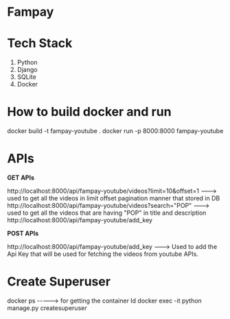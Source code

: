 # Fampay
# Tech Stack
1. Python 
2. Django 
3. SQLite
4. Docker

# How to build docker and run
docker build -t fampay-youtube .
docker run -p 8000:8000 fampay-youtube

# APIs 

**GET APIs**

http://localhost:8000/api/fampay-youtube/videos?limit=10&offset=1 ---> used to get all the videos in limit offset pagination manner that stored in DB
http://localhost:8000/api/fampay-youtube/videos?search="POP"      ---> used to get all the videos that are having "POP" in title and description
http://localhost:8000/api/fampay-youtube/add_key

**POST APIs**

http://localhost:8000/api/fampay-youtube/add_key ---> Used to add the Api Key that will be used for fetching the videos from youtube APIs.

# Create Superuser

docker ps  ----->  for getting the container Id
docker exec -it <container-id> python manage.py createsuperuser
  
  
  


